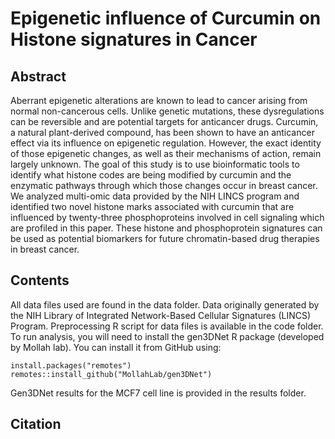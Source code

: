 # Epigenetic influence of Curcumin on Histone signatures in Cancer
## Abstract
Aberrant epigenetic alterations are known to lead to cancer arising from normal non-cancerous cells. Unlike genetic mutations, these dysregulations can be reversible and are potential targets for anticancer drugs. Curcumin, a natural plant-derived compound, has been shown to have an anticancer effect via its influence on epigenetic regulation. However, the exact identity of those epigenetic changes, as well as their mechanisms of action, remain largely unknown. The goal of this study is to use bioinformatic tools to identify what histone codes are being modified by curcumin and the enzymatic pathways through which those changes occur in breast cancer. We analyzed multi-omic data provided by the NIH LINCS program and identified two novel histone marks associated with curcumin that are influenced by twenty-three phosphoproteins involved in cell signaling which are profiled in this paper. These histone and phosphoprotein signatures can be used as potential biomarkers for future chromatin-based drug therapies in breast cancer.
## Contents
All data files used are found in the data folder. Data originally generated by the NIH Library of Integrated Network-Based Cellular Signatures (LINCS) Program.
Preprocessing R script for data files is available in the code folder.
To run analysis, you will need to install the gen3DNet R package (developed by Mollah lab). You can install it from GitHub using:
```
install.packages("remotes")
remotes::install_github("MollahLab/gen3DNet")
```
Gen3DNet results for the MCF7 cell line is provided in the results folder.
## Citation
